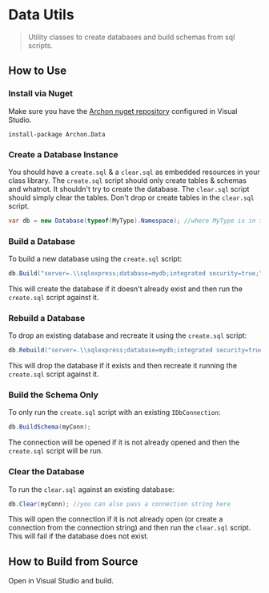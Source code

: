 # Data Utils

> Utility classes to create databases and build schemas from sql scripts.

## How to Use

### Install via Nuget

Make sure you have the [Archon nuget repository](https://github.com/civicsource/first-time-setup#civicsource-nuget-feeds) configured in Visual Studio.

```
install-package Archon.Data
```

### Create a Database Instance

You should have a `create.sql` & a `clear.sql` as embedded resources in your class library. The `create.sql` script should only create tables & schemas and whatnot. It shouldn't try to create the database. The `clear.sql` script should simply clear the tables. Don't drop or create tables in the `clear.sql` script.

```cs
var db = new Database(typeof(MyType).Namespace); //where MyType is in the same namespace as your create.sql & clear.sql
```

### Build a Database

To build a new database using the `create.sql` script:

```cs
db.Build("server=.\\sqlexpress;database=mydb;integrated security=true;");
```

This will create the database if it doesn't already exist and then run the `create.sql` script against it.

### Rebuild a Database

To drop an existing database and recreate it using the `create.sql` script:

```cs
db.Rebuild("server=.\\sqlexpress;database=mydb;integrated security=true;");
```

This will drop the database if it exists and then recreate it running the `create.sql` script against it.

### Build the Schema Only

To only run the `create.sql` script with an existing `IDbConnection`:

```cs
db.BuildSchema(myConn);
```

The connection will be opened if it is not already opened and then the `create.sql` script will be run.

### Clear the Database

To run the `clear.sql` against an existing database:

```cs
db.Clear(myConn); //you can also pass a connection string here
```

This will open the connection if it is not already open (or create a connection from the connection string) and then run the `clear.sql` script. This will fail if the database does not exist.

## How to Build from Source

Open in Visual Studio and build.